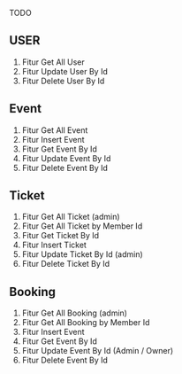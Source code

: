 TODO
## USER
1. Fitur Get All User
2. Fitur Update User By Id
3. Fitur Delete User By Id

## Event
1. Fitur Get All Event
2. Fitur Insert Event 
3. Fitur Get Event By Id
4. Fitur Update Event By Id
5. Fitur Delete Event By Id

## Ticket
1. Fitur Get All Ticket (admin)
2. Fitur Get All Ticket by Member Id 
3. Fitur Get Ticket By Id
4. Fitur Insert Ticket 
5. Fitur Update Ticket By Id (admin)
6. Fitur Delete Ticket By Id

## Booking
1. Fitur Get All Booking (admin)
2. Fitur Get All Booking by Member Id 
3. Fitur Insert Event 
4. Fitur Get Event By Id
5. Fitur Update Event By Id (Admin / Owner)
6. Fitur Delete Event By Id